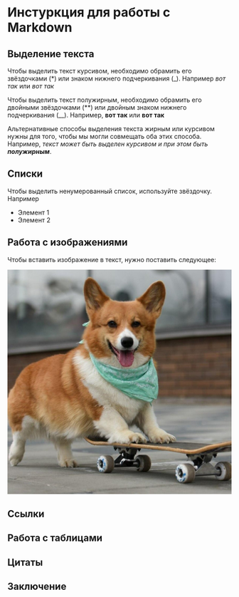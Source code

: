 # Инстуркция для работы с Markdown

## Выделение текста

Чтобы выделить текст курсивом, необходимо обрамить его звёздочками (*) или знаком нижнего подчеркивания (_). Например *вот так* или _вот так_

Чтобы выделить текст полужирным, необходимо обрамить его двойными звёздочками (**) или двойным знаком нижнего подчеркивания (__). Например, **вот так** или __вот так__

Альтернативные способы выделения текста жирным или курсивом нужны для того, чтобы мы могли совмещать оба этих способа. Например, _текст может быть выделен курсивом и при этом быть **полужирным**_.

## Списки

Чтобы выделить ненумерованный список, используйте звёздочку. Например 
* Элемент 1 
* Элемент 2

## Работа с изображениями

Чтобы вставить изображение в текст, нужно поставить следующее:

![Привет, это корги](nBkSUhL2hFQmncmwL76BrNOp2Z318Ji-miDHnvyDoGuQYX7XByXLjCdwu5tI-BaO-42NvWWBK8AqGfS8kjIzIymM8G1N_xHb1A=DuEKGyzMcLXDjjbxhxLt6Q.jpg)

## Ссылки

## Работа с таблицами

## Цитаты

## Заключение
